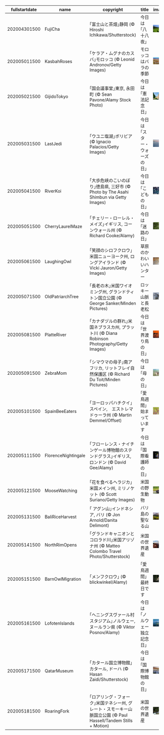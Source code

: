 |fullstartdate|name|copyright|title|image|
|--|--|--|--|--|
202004301500|FujiCha|｢富士山と茶畑｣静岡 (© Hiroshi Ichikawa/Shutterstock)|今日は｢八十八夜｣|![](/ja-JP/2020/05/202004301500FujiCha.jpg)|
202005011500|KasbahRoses|｢ケラア・ムグナのカスバ｣モロッコ (© Leonid Andronov/Getty Images)|モロッコはバラの季節|![](/ja-JP/2020/05/202005011500KasbahRoses.jpg)|
202005021500|GijidoTokyo|｢国会議事堂｣東京, 永田町 (© Sean Pavone/Alamy Stock Photo)|今日は｢憲法記念日｣|![](/ja-JP/2020/05/202005021500GijidoTokyo.jpg)|
202005031500|LastJedi|｢ウユニ塩湖｣ボリビア (© Ignacio Palacios/Getty Images)|今日は｢スター・ウォーズの日｣|![](/ja-JP/2020/05/202005031500LastJedi.jpg)|
202005041500|RiverKoi|｢大歩危峡のこいのぼり｣徳島県, 三好市 (© Photo by The Asahi Shimbun via Getty Images)|今日は｢こどもの日｣|![](/ja-JP/2020/05/202005041500RiverKoi.jpg)|
202005051500|CherryLaurelMaze|｢チェリー・ローレル・メイズ｣イギリス, コーンウォール州 (© Richard Cooke/Alamy)|今日は｢迷路の日｣|![](/ja-JP/2020/05/202005051500CherryLaurelMaze.jpg)|
202005061500|LaughingOwl|｢笑顔のシロフクロウ｣米国ニューヨーク州, ロングアイランド (© Vicki Jauron/Getty Images)|草原のかわいいハンター|![](/ja-JP/2020/05/202005061500LaughingOwl.jpg)|
202005071500|OldPatriarchTree|｢長老の木｣米国ワイオミング州, グランドティトン国立公園 (© George Sanker/Minden Pictures)|ロッキー山脈と長老松|![](/ja-JP/2020/05/202005071500OldPatriarchTree.jpg)|
202005081500|PlatteRiver|｢カナダヅルの群れ｣米国ネブラスカ州, プラット川 (© Diana Robinson Photography/Getty Images)|今日は｢世界渡り鳥の日｣|![](/ja-JP/2020/05/202005081500PlatteRiver.jpg)|
202005091500|ZebraMom|｢シマウマの母子｣南アフリカ, リットフレイ自然保護区 (© Richard Du Toit/Minden Pictures)|今日は｢母の日｣|![](/ja-JP/2020/05/202005091500ZebraMom.jpg)|
202005101500|SpainBeeEaters|｢ヨーロッパハチクイ｣スペイン,　エストレマドゥーラ州 (© Martin Demmel/Offset)|｢愛鳥週間｣始まっています|![](/ja-JP/2020/05/202005101500SpainBeeEaters.jpg)|
202005111500|FlorenceNightingale|｢フローレンス・ナイチンゲール博物館のステンドグラス｣イギリス, ロンドン (© David Gee/Alamy)|今日は｢国際看護師の日｣|![](/ja-JP/2020/05/202005111500FlorenceNightingale.jpg)|
202005121500|MooseWatching|｢花を食べるヘラジカ｣米国メイン州, ミリノケット (© Scott Suriano/Getty Images)|米国の野生動物|![](/ja-JP/2020/05/202005121500MooseWatching.jpg)|
202005131500|BaliRiceHarvest|｢ アグン山｣インドネシア, バリ (© Jon Arnold/Danita Delimont)|バリ島の聖なる山|![](/ja-JP/2020/05/202005131500BaliRiceHarvest.jpg)|
202005141500|NorthRimOpens|｢グランドキャニオンとコロラド川｣米国アリゾナ州 (© Matteo Colombo Travel Photo/Shutterstock)|米国の世界遺産|![](/ja-JP/2020/05/202005141500NorthRimOpens.jpg)|
202005151500|BarnOwlMigration|｢メンフクロウ｣ (© blickwinkel/Alamy)|｢愛鳥週間｣最終日です|![](/ja-JP/2020/05/202005151500BarnOwlMigration.jpg)|
202005161500|LofotenIslands|｢ヘニングスヴァール村スタジアム｣ノルウェー, ヌールラン県  (© Viktor Posnov/Alamy)|今日は｢ノルウェー独立記念日｣|![](/ja-JP/2020/05/202005161500LofotenIslands.jpg)|
202005171500|QatarMuseum|｢カタール国立博物館｣カタール, ドーハ (© Hasan Zaidi/Shutterstock)|今日は｢国際博物館の日｣|![](/ja-JP/2020/05/202005171500QatarMuseum.jpg)|
202005181500|RoaringFork|｢ロアリング・フォーク｣米国テネシー州, グレート・スモーキー山脈国立公園 (© Paul Hassell/Tandem Stills + Motion)|米国の世界遺産|![](/ja-JP/2020/05/202005181500RoaringFork.jpg)|
